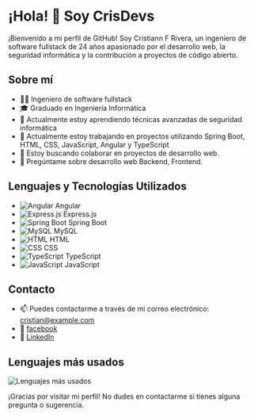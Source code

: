# ¡Hola! 👋 Soy CrisDevs

¡Bienvenido a mi perfil de GitHub! Soy Cristiann F Rivera, un ingeniero de software fullstack de 24 años apasionado por el desarrollo web, la seguridad informática y la contribución a proyectos de código abierto.

## Sobre mí
- 👨‍💻 Ingeniero de software fullstack
- 🎓 Graduado en Ingeniería Informática
- 🌱 Actualmente estoy aprendiendo técnicas avanzadas de seguridad informática
- 🔭 Actualmente estoy trabajando en proyectos utilizando Spring Boot, HTML, CSS, JavaScript, Angular y TypeScript
- 👯 Estoy buscando colaborar en proyectos de desarrollo web.
- 💬 Pregúntame sobre desarrollo web Backend, Frontend.

## Lenguajes y Tecnologías Utilizados
  - ![Angular](https://img.icons8.com/color/48/000000/angularjs.png) Angular
  - ![Express.js](https://img.icons8.com/color/48/000000/nodejs.png) Express.js
  - ![Spring Boot](https://img.icons8.com/color/48/000000/java-coffee-cup-logo.png) Spring Boot
  - ![MySQL](https://img.icons8.com/color/48/000000/mysql-logo.png) MySQL
  - ![HTML](https://img.icons8.com/color/48/000000/html-5.png) HTML
  - ![CSS](https://img.icons8.com/color/48/000000/css3.png) CSS
  - ![TypeScript](https://img.icons8.com/color/48/000000/typescript.png) TypeScript
  - ![JavaScript](https://img.icons8.com/color/48/000000/javascript.png) JavaScript

## Contacto
- 📫 Puedes contactarme a través de mi correo electrónico: cristian@example.com
- 🔗 [facebook](https://web.facebook.com/profile.php?id=100005486839421)
- 🔗 [LinkedIn](https://www.linkedin.com/in/cristian-fabian-rivera-lozano-a58426250/)

## Lenguajes más usados
![Lenguajes más usados](https://github-readme-stats.vercel.app/api/top-langs/?username=CrissFaDev&layout=compact&theme=dark)

¡Gracias por visitar mi perfil! No dudes en contactarme si tienes alguna pregunta o sugerencia.
